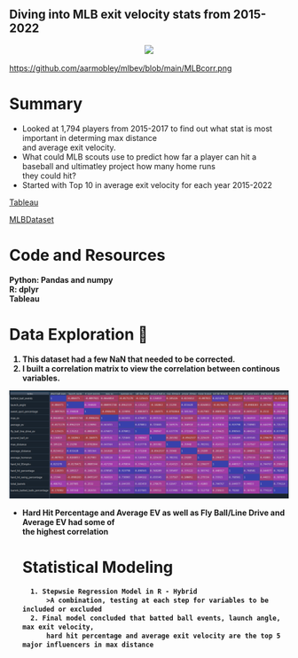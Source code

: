 ## Diving into MLB exit velocity stats from 2015-2022
<div id="header" align="center">
  <img src="https://sportslogosvg.com/wp-content/uploads/2020/09/mlb.png" width="750"/>
</div>


https://github.com/aarmobley/mlbev/blob/main/MLBcorr.png
# Summary

<ul style="list-style-type:disc;">
  <li>Looked at 1,794 players from 2015-2017 to find out what stat is most important in determing max distance <br>
and average exit velocity. <br></li>
  <li>What could MLB scouts use to predict how far a player can hit a baseball and ultimatley project how many home runs <br>
they could hit? <br></li>
  <li>Started with Top 10 in average exit velocity for each year 2015-2022 </li>
</ul>  

<a href = "https://public.tableau.com/app/profile/aaron.mobley/viz/AverageEXVeloMLBDash/Dashboard2" > Tableau <a/> <br>

<a href = "https://www.kaggle.com/datasets/mattop/mlb-batting-exit-velocity-data-2015-2022" > MLBDataset </a> <br>

# Code and Resources

<b>Python<b>: Pandas and numpy <br>
<b>R<b>: dplyr  <br>
<b>Tableau<b>  


# Data Exploration 🔭
  
  1. This dataset had a few NaN that needed to be corrected. <br>
  2. I built a correlation matrix to view the correlation between continous variables. <br>
  <div id="header" align="center">
  
  <img src="https://github.com/aarmobley/mlbev/blob/main/MLBcorr.png" width="850"/>
</div>
  
  

  <ul style="list-style-type:disc;">
    <li>Hard Hit Percentage and Average EV as well as Fly Ball/Line Drive and Average EV had some of <br>
      the highest correlation
      
 # Statistical Modeling      
      1. Stepwsie Regression Model in R - Hybrid 
          >A combination, testing at each step for variables to be included or excluded 
      2. Final model concluded that batted ball events, launch angle, max exit velocity, 
          hard hit percentage and average exit velocity are the top 5 major influencers in max distance
      

